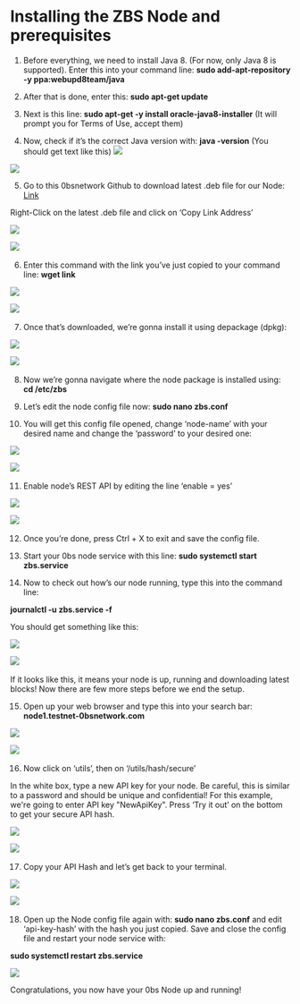 # Installing the ZBS Node and prerequisites

1. Before everything, we need to install Java 8. \(For now, only Java 8 is supported\). Enter this into your command line: **sudo add-apt-repository -y ppa:webupd8team/java** 

2. After that is done, enter this: **sudo apt-get update** 

3. Next is this line: **sudo apt-get -y install oracle-java8-installer** \(It will prompt you for Terms of Use, accept them\) 

4. Now, check if it’s the correct Java version with: **java -version** \(You should get text like this\) ![](blob:https://teams.microsoft.com/2cfd2a24-222e-4ec8-b88e-dccf30aeb345)   


![](../../.gitbook/assets/java-version.png)

5. Go to this 0bsnetwork Github to download latest .deb file for our Node: [Link](https://github.com/0bsnetwork/Zbs/releases) 

Right-Click on the latest .deb file and click on ‘Copy Link Address’  

![](../../.gitbook/assets/node-install-1.png)

 ![](blob:https://teams.microsoft.com/a2325651-2f2b-4eff-bbc3-90d9f053c4c6)![](data:image/gif;base64,R0lGODlhAQABAPABAP///wAAACH5BAEKAAAALAAAAAABAAEAAAICRAEAOw==)​  


6. Enter this command with the link you’ve just copied to your command line: **wget link**  

![](../../.gitbook/assets/wget.png)

  
![](blob:https://teams.microsoft.com/b23c518b-3cc6-457c-b157-9b5cda19f733)![](data:image/gif;base64,R0lGODlhAQABAPABAP///wAAACH5BAEKAAAALAAAAAABAAEAAAICRAEAOw==)​  


7. Once that’s downloaded, we’re gonna install it using depackage \(dpkg\):  

![](../../.gitbook/assets/dpkg.png)

  
![](blob:https://teams.microsoft.com/18fa0062-f9b9-49f5-b19b-e9941764e9dd)![](data:image/gif;base64,R0lGODlhAQABAPABAP///wAAACH5BAEKAAAALAAAAAABAAEAAAICRAEAOw==)​  


8. Now we’re gonna navigate where the node package is installed using: **cd /etc/zbs** 

9. Let’s edit the node config file now: **sudo nano zbs.conf** 

10. You will get this config file opened, change ‘node-name’ with your desired name and change the ‘password’ to your desired one:  

![](../../.gitbook/assets/node-install-2.png)

 ![](blob:https://teams.microsoft.com/61788ad0-2e3f-4080-b2a7-2a003c6aebce)![](data:image/gif;base64,R0lGODlhAQABAPABAP///wAAACH5BAEKAAAALAAAAAABAAEAAAICRAEAOw==)​  


11. Enable node’s REST API by editing the line ‘enable = yes’  

![](../../.gitbook/assets/node-install-3.png)

 ![](blob:https://teams.microsoft.com/98a98da8-b4c3-4485-a1c4-4684fb770c31)![](data:image/gif;base64,R0lGODlhAQABAPABAP///wAAACH5BAEKAAAALAAAAAABAAEAAAICRAEAOw==)​  


12. Once you’re done, press Ctrl + X to exit and save the config file. 

13. Start your 0bs node service with this line: **sudo systemctl start zbs.service** 

14. Now to check out how’s our node running, type this into the command line:  

**journalctl -u zbs.service -f** 

You should get something like this:  

![](../../.gitbook/assets/node-install-4.png)

 ![](blob:https://teams.microsoft.com/783538af-646b-43fc-9147-5a8bdaee8559)![](data:image/gif;base64,R0lGODlhAQABAPABAP///wAAACH5BAEKAAAALAAAAAABAAEAAAICRAEAOw==)​  


If it looks like this, it means your node is up, running and downloading latest blocks! Now there are few more steps before we end the setup. 

15. Open up your web browser and type this into your search bar: **node1.testnet-0bsnetwork.com**  

![](../../.gitbook/assets/swagger-1.png)

 ![](blob:https://teams.microsoft.com/dc1184fa-f5bf-48af-a361-4d0b890c83e4)![](data:image/gif;base64,R0lGODlhAQABAPABAP///wAAACH5BAEKAAAALAAAAAABAAEAAAICRAEAOw==)​  


16. Now click on ‘utils’, then on ‘/utils/hash/secure’ 

In the white box, type a new API key for your node. Be careful, this is similar to a password and should be unique and confidential! For this example, we're going to enter API key "NewApiKey". Press ‘Try it out’ on the bottom to get your secure API hash.  

![](../../.gitbook/assets/swagger-2.png)

 ![](blob:https://teams.microsoft.com/293265c3-1435-4aa7-86d6-d2ddf1ba84ea)![](data:image/gif;base64,R0lGODlhAQABAPABAP///wAAACH5BAEKAAAALAAAAAABAAEAAAICRAEAOw==)​  


17. Copy your API Hash and let’s get back to your terminal.  

![](../../.gitbook/assets/swagger-3.png)

 ![](blob:https://teams.microsoft.com/b81372ee-2239-47f6-86b3-32ba3822c804)![](data:image/gif;base64,R0lGODlhAQABAPABAP///wAAACH5BAEKAAAALAAAAAABAAEAAAICRAEAOw==)​  


18. Open up the Node config file again with: **sudo nano zbs.conf** and edit ‘api-key-hash’ with the hash you just copied. Save and close the config file and restart your node service with:  

**sudo systemctl restart zbs.service**  

![](../../.gitbook/assets/node-install-5.png)

Congratulations, you now have your 0bs Node up and running!  

